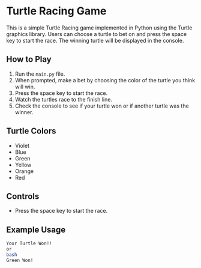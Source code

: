 # Turtle Racing Game

This is a simple Turtle Racing game implemented in Python using the Turtle graphics library. Users can choose a turtle to bet on and press the space key to start the race. The winning turtle will be displayed in the console.

## How to Play

1. Run the `main.py` file.
2. When prompted, make a bet by choosing the color of the turtle you think will win.
3. Press the space key to start the race.
4. Watch the turtles race to the finish line.
5. Check the console to see if your turtle won or if another turtle was the winner.

## Turtle Colors

- Violet
- Blue
- Green
- Yellow
- Orange
- Red

## Controls

- Press the space key to start the race.

## Example Usage

```bash
Your Turtle Won!!
or
bash
Green Won!
